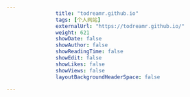 ---
                title: "todreamr.github.io"
                tags: [个人网站]
                externalUrl: "https://todreamr.github.io/"
                weight: 621
                showDate: false
                showAuthor: false
                showReadingTime: false
                showEdit: false
                showLikes: false
                showViews: false
                layoutBackgroundHeaderSpace: false
                ---

